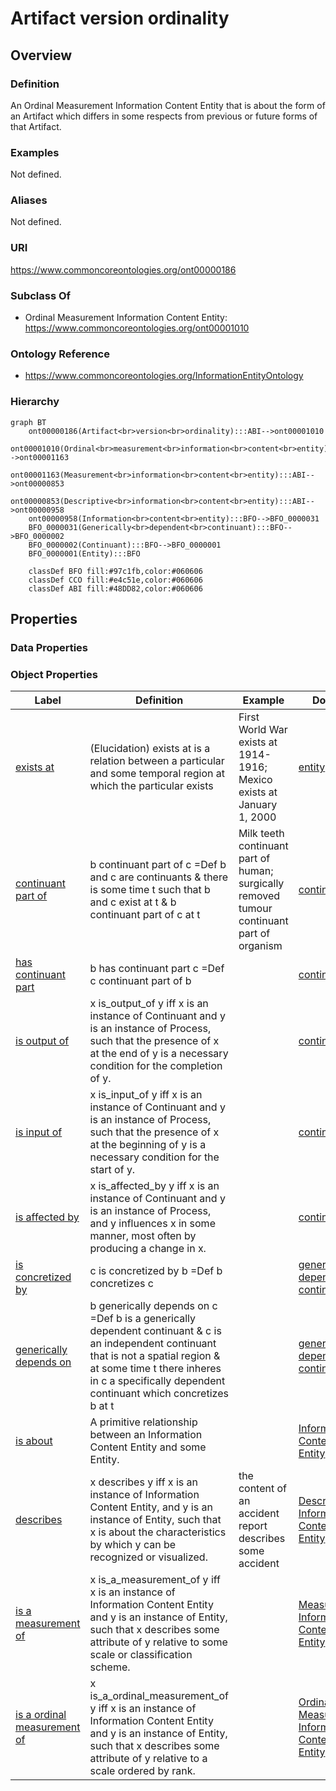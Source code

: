# Artifact version ordinality

## Overview

### Definition
An Ordinal Measurement Information Content Entity that is about the form of an Artifact which differs in some respects from previous or future forms of that Artifact.

### Examples
Not defined.

### Aliases
Not defined.

### URI
https://www.commoncoreontologies.org/ont00000186

### Subclass Of
- Ordinal Measurement Information Content Entity: https://www.commoncoreontologies.org/ont00001010

### Ontology Reference
- https://www.commoncoreontologies.org/InformationEntityOntology

### Hierarchy
```mermaid
graph BT
    ont00000186(Artifact<br>version<br>ordinality):::ABI-->ont00001010
    ont00001010(Ordinal<br>measurement<br>information<br>content<br>entity):::ABI-->ont00001163
    ont00001163(Measurement<br>information<br>content<br>entity):::ABI-->ont00000853
    ont00000853(Descriptive<br>information<br>content<br>entity):::ABI-->ont00000958
    ont00000958(Information<br>content<br>entity):::BFO-->BFO_0000031
    BFO_0000031(Generically<br>dependent<br>continuant):::BFO-->BFO_0000002
    BFO_0000002(Continuant):::BFO-->BFO_0000001
    BFO_0000001(Entity):::BFO
    
    classDef BFO fill:#97c1fb,color:#060606
    classDef CCO fill:#e4c51e,color:#060606
    classDef ABI fill:#48DD82,color:#060606
```

## Properties
### Data Properties
### Object Properties
| Label | Definition | Example | Domain | Range | Inverse Of |
|-------|------------|---------|--------|-------|------------|
| [exists at](https://www.commoncoreontologies.org/ont00001982) | (Elucidation) exists at is a relation between a particular and some temporal region at which the particular exists | First World War exists at 1914-1916; Mexico exists at January 1, 2000 | [entity](http://purl.obolibrary.org/obo/BFO_0000001) | [temporal region](http://purl.obolibrary.org/obo/BFO_0000008) | []([]) |
| [continuant part of](https://www.commoncoreontologies.org/ont00001982) | b continuant part of c =Def b and c are continuants & there is some time t such that b and c exist at t & b continuant part of c at t | Milk teeth continuant part of human; surgically removed tumour continuant part of organism | [continuant](http://purl.obolibrary.org/obo/BFO_0000002) | [continuant](http://purl.obolibrary.org/obo/BFO_0000002) | [has continuant part](http://purl.obolibrary.org/obo/BFO_0000178) |
| [has continuant part](https://www.commoncoreontologies.org/ont00001982) | b has continuant part c =Def c continuant part of b |  | [continuant](http://purl.obolibrary.org/obo/BFO_0000002) | [continuant](http://purl.obolibrary.org/obo/BFO_0000002) | []([]) |
| [is output of](https://www.commoncoreontologies.org/ont00001982) | x is_output_of y iff x is an instance of Continuant and y is an instance of Process, such that the presence of x at the end of y is a necessary condition for the completion of y. |  | [continuant](http://purl.obolibrary.org/obo/BFO_0000002) | [process](http://purl.obolibrary.org/obo/BFO_0000015) | [has output](https://www.commoncoreontologies.org/ont00001986) |
| [is input of](https://www.commoncoreontologies.org/ont00001982) | x is_input_of y iff x is an instance of Continuant and y is an instance of Process, such that the presence of x at the beginning of y is a necessary condition for the start of y. |  | [continuant](http://purl.obolibrary.org/obo/BFO_0000002) | [process](http://purl.obolibrary.org/obo/BFO_0000015) | [has input](https://www.commoncoreontologies.org/ont00001921) |
| [is affected by](https://www.commoncoreontologies.org/ont00001982) | x is_affected_by y iff x is an instance of Continuant and y is an instance of Process, and y influences x in some manner, most often by producing a change in x. |  | [continuant](http://purl.obolibrary.org/obo/BFO_0000002) | [process](http://purl.obolibrary.org/obo/BFO_0000015) | []([]) |
| [is concretized by](https://www.commoncoreontologies.org/ont00001982) | c is concretized by b =Def b concretizes c |  | [generically dependent continuant](http://purl.obolibrary.org/obo/BFO_0000031) | {'or': {'or': ['http://purl.obolibrary.org/obo/BFO_0000015']}} | [concretizes](http://purl.obolibrary.org/obo/BFO_0000059) |
| [generically depends on](https://www.commoncoreontologies.org/ont00001982) | b generically depends on c =Def b is a generically dependent continuant & c is an independent continuant that is not a spatial region & at some time t there inheres in c a specifically dependent continuant which concretizes b at t |  | [generically dependent continuant](http://purl.obolibrary.org/obo/BFO_0000031) | {'and': {'and': ['http://purl.obolibrary.org/obo/BFO_0000004']}} | [is carrier of](http://purl.obolibrary.org/obo/BFO_0000101) |
| [is about](https://www.commoncoreontologies.org/ont00001982) | A primitive relationship between an Information Content Entity and some Entity. |  | [Information Content Entity](https://www.commoncoreontologies.org/ont00000958) | [entity](http://purl.obolibrary.org/obo/BFO_0000001) | []([]) |
| [describes](https://www.commoncoreontologies.org/ont00001982) | x describes y iff x is an instance of Information Content Entity, and y is an instance of Entity, such that x is about the characteristics by which y can be recognized or visualized. | the content of an accident report describes some accident | [Descriptive Information Content Entity](https://www.commoncoreontologies.org/ont00000853) |  | []([]) |
| [is a measurement of](https://www.commoncoreontologies.org/ont00001982) | x is_a_measurement_of y iff x is an instance of Information Content Entity and y is an instance of Entity, such that x describes some attribute of y relative to some scale or classification scheme. |  | [Measurement Information Content Entity](https://www.commoncoreontologies.org/ont00001163) |  | []([]) |
| [is a ordinal measurement of](https://www.commoncoreontologies.org/ont00001982) | x is_a_ordinal_measurement_of y iff x is an instance of Information Content Entity and y is an instance of Entity, such that x describes some attribute of y relative to a scale ordered by rank. |  | [Ordinal Measurement Information Content Entity](https://www.commoncoreontologies.org/ont00001010) |  | [is measured by ordinal](https://www.commoncoreontologies.org/ont00001963) |
